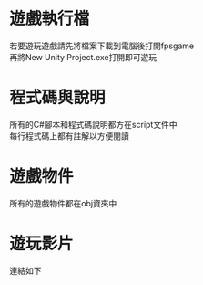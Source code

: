 # 遊戲執行檔
若要遊玩遊戲請先將檔案下載到電腦後打開fpsgame  
再將New Unity Project.exe打開即可遊玩
# 程式碼與說明
所有的C#腳本和程式碼說明都方在script文件中  
每行程式碼上都有註解以方便閱讀
# 遊戲物件
所有的遊戲物件都在obj資夾中

# 遊玩影片
連結如下
